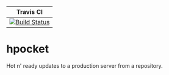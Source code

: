 | Travis CI                                                                                                                 |
| ---                                                                                                                       |
| [![Build Status](https://travis-ci.com/benjspriggs/hpocket.svg?branch=master)](https://travis-ci.com/benjspriggs/hpocket) |

# hpocket
Hot n' ready updates to a production server from a repository.
